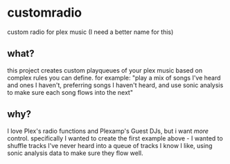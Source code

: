 # customradio
custom radio for plex music
(I need a better name for this)

## what?
this project creates custom playqueues of your plex music based on complex rules you can define.
for example: "play a mix of songs I've heard and ones I haven't, preferring songs I haven't heard, and use sonic analysis to make sure each song flows into the next"

## why?
I love Plex's radio functions and Plexamp's Guest DJs, but i want _more_ control. specifically I wanted to create the first example above - I wanted to shuffle tracks I've never heard into a queue of tracks I know I like, using sonic analysis data to make sure they flow well.
